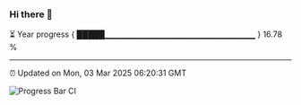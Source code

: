### Hi there 👋

⏳ Year progress { █████▁▁▁▁▁▁▁▁▁▁▁▁▁▁▁▁▁▁▁▁▁▁▁▁▁ } 16.78 %

---

⏰ Updated on Mon, 03 Mar 2025 06:20:31 GMT

![Progress Bar CI](https://github.com/liununu/liununu/workflows/Progress%20Bar%20CI/badge.svg)
